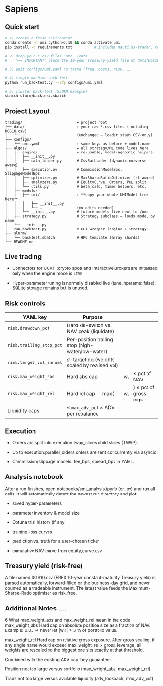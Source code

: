Sapiens
=============================

Quick start
-----------

```bash
# 1) create a fresh environment
conda create -n umi python=3.10 && conda activate umi
pip install -r requirements.txt          # includes nautilus-trader, torch, ccxt

# 2) drop your *.csv files into ./data
#    └── IMPORTANT: place the 10-year Treasury-yield file at data/DGS10.csv

# 3) edit configs/umi.yaml to taste (freq, costs, risk, …)

# 4) single-machine back-test
python run_backtest.py --cfg configs/umi.yaml

# 5) cluster back-test (SLURM example)
sbatch slurm/backtest.sbatch
```

## Project Layout

```
trading/                         ← project root
├── data/                        ← your raw *.csv files (including DGS10.csv)
│   └── …                        (unchanged – loader stays CSV-only)
├── configs/
│   └── umi.yaml                 ← same keys as before + model.name
├── algos/                       ← all strategy/ML code lives here
│   ├── engine/                  ← re-usable, model-agnostic helpers
│   │   ├── __init__.py
│   │   ├── data_loader.py       # CsvBarLoader (dynamic-universe aware)
│   │   ├── execution.py         # CommissionModelBps, SlippageModelBps
│   │   ├── optimizer.py         # MaxSharpeRatioOptimizer (rf-aware)
│   │   ├── analyzers.py         # EquityCurve, Orders, PnL split
│   │   └── utils.py             # beta calc, timer helpers, etc.
│   ├── models/
│   │   ├── umi/                 ← **copy your whole UMIModel tree here**
│   │   │   ├── __init__.py
│   │   │   └── …                (no edits needed)
│   │   └── __init__.py          # future models live next to /umi
│   ├── strategy.py              # Strategy subclass – loads model by name
│   └── __init__.py
├── run_backtest.py              # CLI wrapper (engine + strategy)
├── slurm/
│   └── backtest.sbatch          # HPC template (array shards)
└── README.md
```

## Live trading 
- Connectors for CCXT (crypto spot) and Interactive Brokers are initialised only when the engine mode is `LIVE`

- Hyper-parameter tuning is normally disabled live (tune_hparams: false);
SQLite storage remains but is unused.

## Risk controls

| YAML key                 | Purpose                                           |    |                       |
| ------------------------ | ------------------------------------------------- | -- | --------------------- |
| `risk.drawdown_pct`      | Hard kill-switch vs. NAV peak (liquidate)         |    |                       |
| `risk.trailing_stop_pct` | Per-position trailing stop (high-water/low-water) |    |                       |
| `risk.target_vol_annual` | 𝜎-targeting (weights scaled by realised vol)     |    |                       |
| `risk.max_weight_abs`    | Hard abs cap                                      | wᵢ | ≤ pct of NAV          |
| `risk.max_weight_rel`    | Hard rel cap   max(                               | wᵢ | ) ≤ pct of gross exp. |
| Liquidity caps           | ≤ `max_adv_pct` × ADV per rebalance               |    |                       |

## Execution
- Orders are split into execution.twap_slices child slices (TWAP).

- Up to execution.parallel_orders orders are sent concurrently via asyncio.

- Commission/slippage models: fee_bps, spread_bps in YAML.


## Analysis notebook
After a run finishes, open notebooks/umi_analysis.ipynb (or .py) and run all cells. It will automatically detect the newest run directory and plot:

- saved hyper-parameters

- parameter inventory & model size

- Optuna trial history (if any)

- training-loss curves

- prediction vs. truth for a user-chosen ticker

- cumulative NAV curve from equity_curve.csv


## Treasury yield (risk-free)
A file named DGS10.csv (FRED 10-year constant-maturity Treasury yield) is parsed automatically, forward-filled on the business-day grid, and never counted as a tradeable instrument. The latest value feeds the Maximum-Sharpe-Ratio optimiser as risk_free.


## Additional Notes ....
6 What max_weight_abs and max_weight_rel mean in the code
max_weight_abs
Hard cap on absolute position size as a fraction of NAV.
Example: 0.03 ⇒ never let |w_i| > 3 % of portfolio value.

max_weight_rel
Hard cap on relative gross exposure.
After gross scaling, if any single name would exceed
max_weight_rel × gross_leverage, all weights are rescaled so the
biggest one sits exactly at that threshold.

Combined with the existing ADV cap they guarantee:

Position not too large versus portfolio (max_weight_abs, max_weight_rel)

Trade not too large versus available liquidity (adv_lookback, max_adv_pct)


